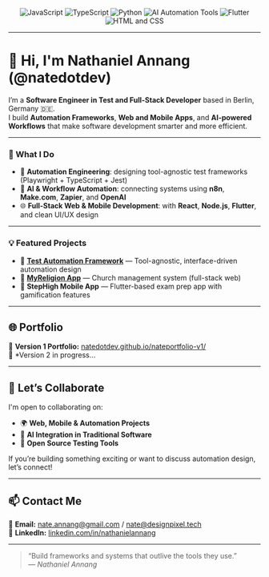 <p align="center">
  <img src="https://img.shields.io/badge/Language-JavaScript-yellow" alt="JavaScript">
  <img src="https://img.shields.io/badge/Language-TypeScript-blue" alt="TypeScript">
  <img src="https://img.shields.io/badge/Language-Python-green" alt="Python">
  <img src="https://img.shields.io/badge/AI_Automation-n8n%20%7C%20Make.com%20%7C%20Zapier%20%7C%20OpenAI-red" alt="AI Automation Tools">
  <img src="https://img.shields.io/badge/Framework-Flutter-02569B" alt="Flutter">
  <img src="https://img.shields.io/badge/Frontend-HTML%20%26%20CSS-orange" alt="HTML and CSS">
</p>

---

# 👋 Hi, I'm Nathaniel Annang (@natedotdev)

I’m a **Software Engineer in Test and Full-Stack Developer** based in Berlin, Germany 🇩🇪.  
I build **Automation Frameworks**, **Web and Mobile Apps**, and **AI-powered Workflows** that make software development smarter and more efficient.

---

### 🧠 What I Do
- 🧩 **Automation Engineering**: designing tool-agnostic test frameworks (Playwright + TypeScript + Jest)  
- 🤖 **AI & Workflow Automation**: connecting systems using **n8n**, **Make.com**, **Zapier**, and **OpenAI**  
- 🌐 **Full-Stack Web & Mobile Development**: with **React**, **Node.js**, **Flutter**, and clean UI/UX design  

---

### 💡 Featured Projects
- 🧪 [**Test Automation Framework**](https://github.com/natedotdev/test-automation-framework) — Tool-agnostic, interface-driven automation design  
- 🌱 [**MyReligion App**](https://github.com/natedotdev/Myreligion) — Church management system (full-stack web)  
- 📱 **StepHigh Mobile App** — Flutter-based exam prep app with gamification features  

---

## 🌐 Portfolio

🎨 **Version 1 Portfolio:** [natedotdev.github.io/nateportfolio-v1/](https://natedotdev.github.io/nateportfolio-v1/)  
🚧 *Version 2 in progress...

---

## 🤝 Let’s Collaborate

I'm open to collaborating on:
- 🌍 **Web, Mobile & Automation Projects**
- 🤖 **AI Integration in Traditional Software**
- 🧩 **Open Source Testing Tools**

If you’re building something exciting or want to discuss automation design, let’s connect!

---

## 📫 Contact Me

📧 **Email:** nate.annang@gmail.com / nate@designpixel.tech  
💼 **LinkedIn:** [linkedin.com/in/nathanielannang](https://www.linkedin.com/in/nathanielannang/)

---

> “Build frameworks and systems that outlive the tools they use.”  
> — *Nathaniel Annang*
